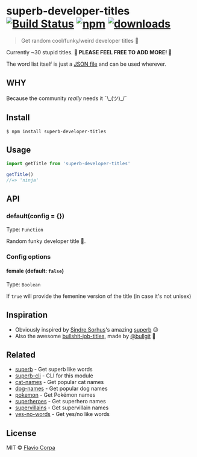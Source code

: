 # superb-developer-titles [![Build Status](https://travis-ci.org/kutyel/superb-developer-titles.svg?branch=master)](https://travis-ci.org/kutyel/superb-developer-titles) [![npm](https://img.shields.io/npm/v/superb-developer-titles.svg)](https://www.npmjs.com/package/superb-developer-titles) [![downloads](https://img.shields.io/npm/dt/superb-developer-titles.svg)](https://www.npmjs.com/package/superb-developer-titles)

> Get random cool/funky/weird developer titles 🦄

Currently ~30 stupid titles. **🙏 PLEASE FEEL FREE TO ADD MORE! 🙏**

The word list itself is just a [JSON file](titles.json) and can be used wherever.

## WHY

Because the community _really_ needs it ¯\\\_(ツ)\_/¯

## Install

```
$ npm install superb-developer-titles
```

## Usage

```js
import getTitle from 'superb-developer-titles'

getTitle()
//=> 'ninja'
```

## API

### default(config = {})

Type: `Function`

Random funky developer title 🎸.

### Config options

#### female (default: `false`)

Type: `Boolean`

If `true` will provide the femenine version of the title (in case it's not unisex)

## Inspiration

- Obviously inspired by [Sindre Sorhus](https://sindresorhus.com)'s amazing [superb](https://github.com/sindresorhus/superb) 😉
- Also the awesome [bullshit-job-titles](https://bullg.it/bullshit-job-titles), made by [@bullgit](https://github.com/bullgit) 🐄

## Related

- [superb](https://github.com/sindresorhus/superb) - Get superb like words
- [superb-cli](https://github.com/sindresorhus/superb-cli) - CLI for this module
- [cat-names](https://github.com/sindresorhus/cat-names) - Get popular cat names
- [dog-names](https://github.com/sindresorhus/dog-names) - Get popular dog names
- [pokemon](https://github.com/sindresorhus/pokemon) - Get Pokémon names
- [superheroes](https://github.com/sindresorhus/superheroes) - Get superhero names
- [supervillains](https://github.com/sindresorhus/supervillains) - Get supervillain names
- [yes-no-words](https://github.com/sindresorhus/yes-no-words) - Get yes/no like words

## License

MIT © [Flavio Corpa](http://flaviocorpa.com)
